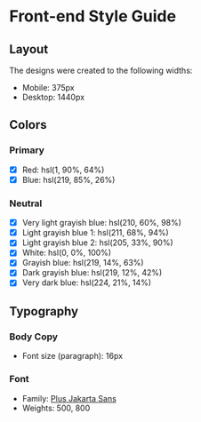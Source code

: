 # Front-end Style Guide

## Layout

The designs were created to the following widths:

- Mobile: 375px
- Desktop: 1440px

## Colors

### Primary

- [x] Red: hsl(1, 90%, 64%)
- [x] Blue: hsl(219, 85%, 26%)

### Neutral

- [x] Very light grayish blue: hsl(210, 60%, 98%)
- [x] Light grayish blue 1: hsl(211, 68%, 94%)
- [x] Light grayish blue 2: hsl(205, 33%, 90%)
- [x] White: hsl(0, 0%, 100%)
- [x] Grayish blue: hsl(219, 14%, 63%)
- [x] Dark grayish blue: hsl(219, 12%, 42%)
- [x] Very dark blue: hsl(224, 21%, 14%)

## Typography

### Body Copy

- Font size (paragraph): 16px

### Font

- Family: [Plus Jakarta Sans](https://fonts.google.com/specimen/Plus+Jakarta+Sans)
- Weights: 500, 800
